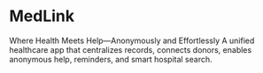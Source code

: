 # MedLink
Where Health Meets Help—Anonymously and Effortlessly A unified healthcare app that centralizes records, connects donors, enables anonymous help, reminders, and smart hospital search.

